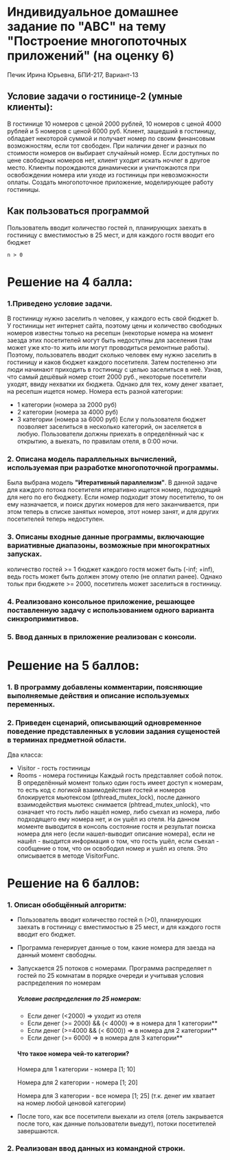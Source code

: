 # Индивидуальное домашнее задание по "АВС" на тему "Построение многопоточных приложений" (на оценку 6)
Печик Ирина Юрьевна, БПИ-217, Вариант-13
## Условие задачи о гостинице-2 (умные клиенты):
В гостинице 10 номеров с ценой 2000 рублей, 10 номеров с ценой 4000 рублей и 5 номеров с ценой 6000
руб. Клиент, зашедший в гостиницу, обладает некоторой суммой и получает номер по своим финансовым возможностям, если тот свободен. При наличии денег и разных по стоимости номеров он выбирает случайный номер. Если доступных по цене свободных номеров нет, клиент уходит
искать ночлег в другое место. Клиенты порождаются динамически и уничтожаются при освобождении номера или уходе из гостиницы при невозможности оплаты. Создать многопоточное приложение, моделирующее работу
гостиницы.

## Как пользоваться программой
Пользователь вводит количество гостей n, планирующих заехать в гостиницу
с вместимостью в 25 мест, и для каждого гостя вводит его бюджет
```
n > 0
```
# Решение на 4 балла:
### 1.Приведено условие задачи.
В гостиницу нужно заселить n человек, у каждого есть свой бюджет b. У гостиницы нет интернет сайта, поэтому цены и количество свободных номеров известны только на ресепшн (некоторые номера на момент заезда этих посетителей могут быть недоступны для заселения (там может уже кто-то жить или могут проводиться ремонтные работы).
Поэтому, пользователь вводит сколько человек ему нужно заселить в гостиницу и каков бюджет каждого посетителя. Затем постепенно эти люди начинают приходить в гостиницу с целью заселиться в неё. Узнав, что самый дешёвый номер стоит 2000 руб., некоторые посетители уходят, ввиду нехватки их бюджета. Однако для тех, кому денег хватает, на ресепшн ищется номер. Номера есть разной категории: 
* 1 категории (номера за 2000 руб)
* 2 категории (номера за 4000 руб)
* 3 категории (номера за 6000 руб)
Если у пользователя бюджет позволяет заселиться в несколько категорий, он заселяется в любую. Пользователи должны приехать в определённый час к открытию, а выехать, по правилам отеля, в 0:00 ночи.
### 2. Описана модель параллельных вычислений, используемая при разработке многопоточной программы.
Была выбрана модель __"Итеративный параллелизм"__. 
В данной задаче для каждого потока посетителя итеративно ищется номер, подходящий для него по его бюджету. Если номер подходит этому посетителю, то он ему назначается, и поиск других номеров для него заканчивается, при этом теперь в списке занятых номеров, этот номер занят, и для других посетителей теперь недоступен.
### 3. Описаны входные данные программы, включающие вариативные диапазоны, возможные при многократных запусках.
количество гостей >= 1
бюджет каждого гостя может быть (-inf; +inf), ведь гость может быть должен этому отелю (не оплатил ранее). Однако тольк при бюджете >= 2000, посетитель может заселиться в гостиницу.
### 4. Реализовано консольное приложение, решающее поставленную задачу с использованием одного варианта синхропримитивов.
### 5. Ввод данных в приложение реализован с консоли.

# Решение на 5 баллов:
### 1. В программу добавлены комментарии, поясняющие выполняемые действия и описание используемых переменных.
### 2. Приведен сценарий, описывающий одновременное поведение представленных в условии задания сущеностей в терминах предметной области.
Два класса:
* Visitor - гость гостиницы
* Rooms - номера гостиницы
Каждый гость представляет собой поток.
В определённый момент только один гость имеет доступ к номерам, то есть код
с логикой взаимодействия гостей и номеров блокируется мьютексом
(pthread_mutex_lock), после данного взаимодействия мьютекс снимается
(phtread_mutex_unlock), что означает что гость либо нашёл номер, либо съехал из номера,
либо подходящего ему номера нет, и он ушёл из отеля.
На данном моменте выводится в консоль состояние гостя
и результат поиска номера для него (если нашел-выводит описание номера),
если не нашёл - выодится информация о том, что гость ушёл, если съехал - сообщение о том, что он освободил номер и ушёл из отеля.
Это описывается в методе VisitorFunc.
# Решение на 6 баллов:
### 1. Описан обобщённый алгоритм:

* Пользователь вводит количество гостей n (>0), планирующих заехать в гостиницу
с вместимостью в 25 мест, и для каждого гостя вводит его бюджет.
* Программа генерирует данные о том, какие номера для заезда на данный момент свободны.
* Запускается 25 потоков с номерами.
   Программа распределяет n гостей по 25 комнатам в порядке очереди и
   учитывая условия распределения по номерам

   ##### Условие распределения по 25 номерам:
    - Если денег (<2000) => уходит из отеля
    - Если денег (>= 2000) && (< 4000) => в номера для 1 категории** 
    - Если денег (>=4000 && (< 6000)) => в номера для 2 категории**
    - Если денег (>= 6000) => в номера для 3 категории**

   #### Что такое номера чей-то категории?
	Номера для 1 категории - номера [1; 10]
	
	Номера для 2 категории - номера [1; 20]
	
	Номера для 3 категории - все номера [1; 25] (т.к. денег им хватает на номер любой ценовой категории)
  
 * После того, как все посетители выехали из отеля (отель закрывается после того, как данные пользователи выедут), потоки посетителей завершаются.
  
 ### 2. Реализован ввод данных из командной строки.

